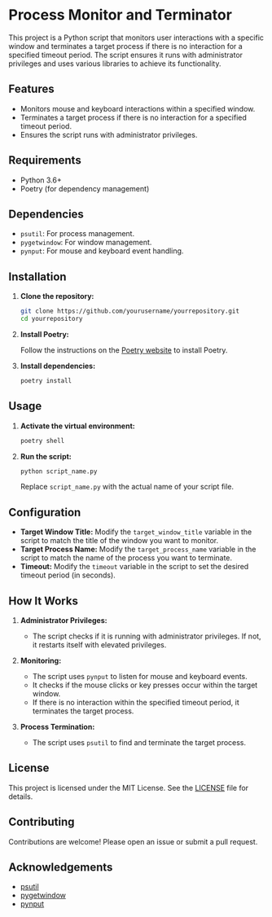 # Process Monitor and Terminator

This project is a Python script that monitors user interactions with a specific window and terminates a target process if there is no interaction for a specified timeout period. The script ensures it runs with administrator privileges and uses various libraries to achieve its functionality.

## Features

- Monitors mouse and keyboard interactions within a specified window.
- Terminates a target process if there is no interaction for a specified timeout period.
- Ensures the script runs with administrator privileges.

## Requirements

- Python 3.6+
- Poetry (for dependency management)

## Dependencies

- `psutil`: For process management.
- `pygetwindow`: For window management.
- `pynput`: For mouse and keyboard event handling.

## Installation

1. **Clone the repository:**

    ```sh
    git clone https://github.com/yourusername/yourrepository.git
    cd yourrepository
    ```

2. **Install Poetry:**

    Follow the instructions on the [Poetry website](https://python-poetry.org/docs/#installation) to install Poetry.

3. **Install dependencies:**

    ```sh
    poetry install
    ```

## Usage

1. **Activate the virtual environment:**

    ```sh
    poetry shell
    ```

2. **Run the script:**

    ```sh
    python script_name.py
    ```

    Replace `script_name.py` with the actual name of your script file.

## Configuration

- **Target Window Title:** Modify the `target_window_title` variable in the script to match the title of the window you want to monitor.
- **Target Process Name:** Modify the `target_process_name` variable in the script to match the name of the process you want to terminate.
- **Timeout:** Modify the `timeout` variable in the script to set the desired timeout period (in seconds).

## How It Works

1. **Administrator Privileges:**
    - The script checks if it is running with administrator privileges. If not, it restarts itself with elevated privileges.

2. **Monitoring:**
    - The script uses `pynput` to listen for mouse and keyboard events.
    - It checks if the mouse clicks or key presses occur within the target window.
    - If there is no interaction within the specified timeout period, it terminates the target process.

3. **Process Termination:**
    - The script uses `psutil` to find and terminate the target process.

## License

This project is licensed under the MIT License. See the [LICENSE](LICENSE) file for details.

## Contributing

Contributions are welcome! Please open an issue or submit a pull request.

## Acknowledgements

- [psutil](https://github.com/giampaolo/psutil)
- [pygetwindow](https://github.com/asweigart/PyGetWindow)
- [pynput](https://github.com/moses-palmer/pynput)
